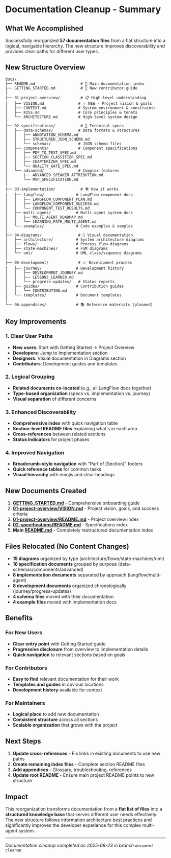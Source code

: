 # Documentation Cleanup - Summary

## What We Accomplished

Successfully reorganized **57 documentation files** from a flat structure into a logical, navigable hierarchy. The new structure improves discoverability and provides clear paths for different user types.

## New Structure Overview

```
docs/
├── README.md                    # 🎯 Main documentation index
├── GETTING_STARTED.md           # 🚀 New contributor guide
│
├── 01-project-overview/         # 📋 High-level understanding
│   ├── VISION.md               # ✨ NEW - Project vision & goals
│   ├── CONTEXT.md              # System environment & constraints
│   ├── KISS.md                 # Core principles & tenets
│   └── ARCHITECTURE.md         # High-level system design
│
├── 02-specifications/           # 📝 Technical specs
│   ├── data-schemas/           # Data formats & structures
│   │   ├── ANNOTATION_SCHEMA.md
│   │   ├── STRUCTURED_JSON_SCHEMA.md
│   │   └── schemas/            # JSON schema files
│   ├── components/             # Component specifications
│   │   ├── PDF_TO_TEXT_SPEC.md
│   │   ├── SECTION_CLASSIFIER_SPEC.md
│   │   ├── CHAPTERIZER_SPEC.md
│   │   └── QUALITY_GATE_SPEC.md
│   └── advanced/               # Complex features
│       ├── ADVANCED_SPEAKER_ATTRIBUTION.md
│       └── MVP_SPECIFICATION.md
│
├── 03-implementation/           # 🛠️ How it works
│   ├── langflow/              # LangFlow component docs
│   │   ├── LANGFLOW_COMPONENT_PLAN.md
│   │   ├── LANGFLOW_COMPONENT_SUCCESS.md
│   │   └── COMPONENT_TEST_RESULTS.md
│   ├── multi-agent/           # Multi-agent system docs
│   │   ├── MULTI_AGENT_ROADMAP.md
│   │   └── LEARNING_PATH_MULTI_AGENT.md
│   └── examples/              # Code examples & samples
│
├── 04-diagrams/                # 🎨 Visual documentation
│   ├── architecture/          # System architecture diagrams
│   ├── flows/                 # Process flow diagrams
│   ├── state-machines/        # FSM diagrams
│   └── uml/                   # UML class/sequence diagrams
│
├── 05-development/             # 📈 Development process
│   ├── journey/               # Development history
│   │   ├── DEVELOPMENT_JOURNEY.md
│   │   ├── LESSONS_LEARNED.md
│   │   └── progress-updates/   # Status reports
│   ├── guides/                # Contribution guides
│   │   └── CONTRIBUTING.md
│   └── templates/             # Document templates
│
└── 06-appendices/             # 📚 Reference materials (planned)
```

## Key Improvements

### 1. **Clear User Paths**

- **New users**: Start with Getting Started → Project Overview
- **Developers**: Jump to Implementation section
- **Designers**: Visual documentation in Diagrams section
- **Contributors**: Development guides and templates

### 2. **Logical Grouping**

- **Related documents co-located** (e.g., all LangFlow docs together)
- **Type-based organization** (specs vs. implementation vs. journey)
- **Visual separation** of different concerns

### 3. **Enhanced Discoverability**

- **Comprehensive index** with quick navigation table
- **Section-level README files** explaining what's in each area
- **Cross-references** between related sections
- **Status indicators** for project phases

### 4. **Improved Navigation**

- **Breadcrumb-style navigation** with "Part of [Section]" footers
- **Quick reference tables** for common tasks
- **Visual hierarchy** with emojis and clear headings

## New Documents Created

1. **[GETTING_STARTED.md](GETTING_STARTED.md)** - Comprehensive onboarding guide
2. **[01-project-overview/VISION.md](01-project-overview/VISION.md)** - Project vision, goals, and success criteria
3. **[01-project-overview/README.md](01-project-overview/README.md)** - Project overview index
4. **[02-specifications/README.md](02-specifications/README.md)** - Specifications index
5. **Main [README.md](README.md)** - Completely restructured documentation index

## Files Relocated (No Content Changes)

- **15 diagrams** organized by type (architecture/flows/state-machines/uml)
- **16 specification documents** grouped by purpose (data-schemas/components/advanced)
- **8 implementation documents** separated by approach (langflow/multi-agent)
- **8 development documents** organized chronologically (journey/progress-updates)
- **4 schema files** moved with their documentation
- **4 example files** moved with implementation docs

## Benefits

### For New Users

- **Clear entry point** with Getting Started guide
- **Progressive disclosure** from overview to implementation details
- **Quick navigation** to relevant sections based on goals

### For Contributors

- **Easy to find** relevant documentation for their work
- **Templates and guides** in obvious locations
- **Development history** available for context

### For Maintainers

- **Logical place** to add new documentation
- **Consistent structure** across all sections
- **Scalable organization** that grows with the project

## Next Steps

1. **Update cross-references** - Fix links in existing documents to use new paths
2. **Create remaining index files** - Complete section README files
3. **Add appendices** - Glossary, troubleshooting, references
4. **Update root README** - Ensure main project README points to new structure

## Impact

This reorganization transforms documentation from a **flat list of files** into a **structured knowledge base** that serves different user needs effectively. The new structure follows information architecture best practices and significantly improves the developer experience for this complex multi-agent system.

---

*Documentation cleanup completed on 2025-08-23 in branch `document-cleanup`*
